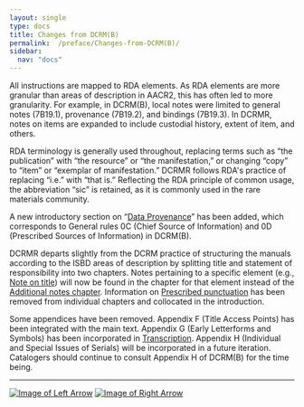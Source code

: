 ```yaml
---
layout: single
type: docs
title: Changes from DCRM(B)
permalink:  /preface/Changes-from-DCRM(B)/
sidebar:
  nav: "docs"
---
```


All instructions are mapped to RDA elements. As RDA elements are more granular than areas of description in AACR2, this has often led to more granularity. For example, in DCRM(B), local notes were limited to general notes (7B19.1), provenance (7B19.2), and bindings (7B19.3). In DCRMR, notes on items are expanded to include custodial history, extent of item, and others. 

RDA terminology is generally used throughout, replacing terms such as “the publication” with “the resource” or “the manifestation,” or changing “copy” to “item” or “exemplar of manifestation.” DCRMR follows RDA's practice of replacing “i.e.” with “that is.” Reflecting the RDA principle of common usage, the abbreviation “sic” is retained, as it is commonly used in the rare materials community.

A new introductory section on “[Data Provenance](/DCRMR/general-rules/Data-provenance/)” has been added, which corresponds to General rules 0C (Chief Source of Information) and 0D (Prescribed Sources of Information) in DCRM(B). 

DCRMR departs slightly from the DCRM practice of structuring the manuals according to the ISBD areas of description by splitting title and statement of responsibility into two chapters. Notes pertaining to a specific element (e.g., [Note on title](/DCRMR/title/Note-on-title/)) will now be found in the chapter for that element instead of the [Additional notes chapter](/DCRMR/additional-notes/). Information on [Prescribed punctuation](/DCRMR/general-rules/Prescribed-punctuation/) has been removed from individual chapters and collocated in the introduction.

Some appendices have been removed. Appendix F (Title Access Points) has been integrated with the main text. Appendix G (Early Letterforms and Symbols) has been incorporated in [Transcription](/DCRMR/general-rules/Transcription/). Appendix H (Individual and Special Issues of Serials) will be incorporated in a future iteration. Catalogers should continue to consult Appendix H of DCRM(B) for the time being.

---

[![Image of Left Arrow](https://rbms-bsc.github.io/DCRMR/assets/pictures/navigation/Arrow_Left.png "Background")](/DCRMR/preface/Background/) [![Image of Right Arrow](https://rbms-bsc.github.io/DCRMR/assets/pictures/navigation/Arrow_Right.png "Future work")](/DCRMR/preface/Future-work/)
